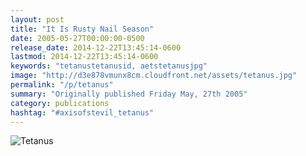 ```yaml
---
layout: post
title: "It Is Rusty Nail Season"
date: 2005-05-27T00:00:00-0500
release_date: 2014-12-22T13:45:14-0600
lastmod: 2014-12-22T13:45:14-0600
keywords: "tetanustetanusid, aetstetanusjpg"
image: "http://d3e878vmunx8cm.cloudfront.net/assets/tetanus.jpg"
permalink: "/p/tetanus"
summary: "Originally published Friday May, 27th 2005"
category: publications
hashtag: "#axisofstevil_tetanus"
---
```


[id_1]: http://d3e878vmunx8cm.cloudfront.net/assets/tetanus.jpg "Tetanus"
![Tetanus][id_1]
